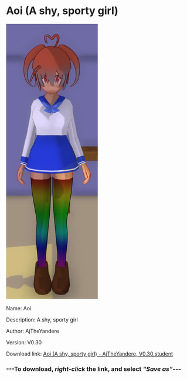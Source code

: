 # Aoi (A shy, sporty girl)

<img src = "https://raw.githubusercontent.com/Arbiter1223/Daigaku-Gurashi-Custom-Students/master/Students/Files/Aoi%20(A%20shy%2C%20sporty%20girl).png">

Name: Aoi

Description: A shy, sporty girl

Author: AjTheYandere

Version: V0.30

Download link: <a href="https://raw.githubusercontent.com/Arbiter1223/Daigaku-Gurashi-Custom-Students/master/Students/Files/Aoi%20(A%20shy%2C%20sporty%20girl)%20-%20AjTheYandere%2C%20V0.30.student">Aoi (A shy, sporty girl) - AjTheYandere, V0.30.student</a>

### ---**To download, _right-click_ the link, and select _"Save as"_**---
